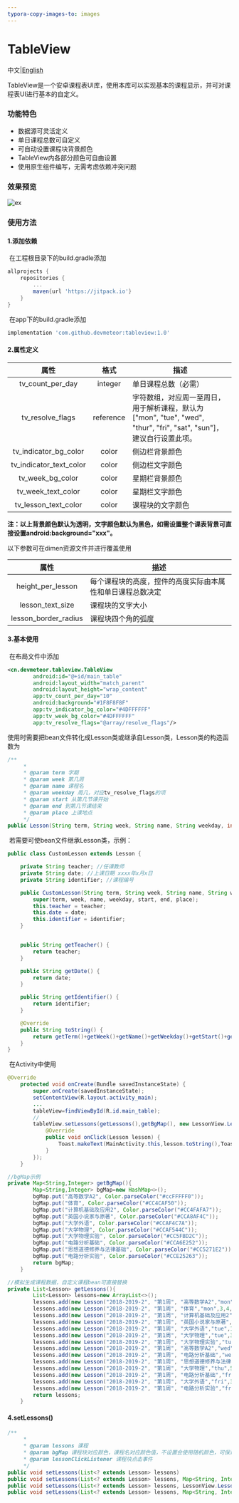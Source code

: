 ```yaml
---
typora-copy-images-to: images
---
```


# TableView

中文|[English](https://www.baidu.com)

TableView是一个安卓课程表UI库，使用本库可以实现基本的课程显示，并可对课程表UI进行基本的自定义。

### 功能特色

- 数据源可灵活定义
- 单日课程总数可自定义
- 可自动设置课程块背景颜色
- TableView内各部分颜色可自由设置
- 使用原生组件编写，无需考虑依赖冲突问题

### 效果预览

![ex](images\ex.jpg)

### 使用方法

#### 1.添加依赖

​	在工程根目录下的build.gradle添加

```gradle
allprojects {
    repositories {
        ...
        maven{url 'https://jitpack.io'}
    }
}
```

​	在app下的build.gradle添加

```gradle
implementation 'com.github.devmeteor:tableview:1.0'
```

#### 2.属性定义

|          属性           |   格式    | 描述                                                         |
| :---------------------: | :-------: | ------------------------------------------------------------ |
|    tv_count_per_day     |  integer  | 单日课程总数（必需）                                         |
|    tv_resolve_flags     | reference | 字符数组，对应周一至周日，用于解析课程，默认为["mon", "tue", "wed", "thur", "fri", "sat", "sun"]，建议自行设置此项。 |
|  tv_indicator_bg_color  |   color   | 侧边栏背景颜色                                               |
| tv_indicator_text_color |   color   | 侧边栏文字颜色                                               |
|    tv_week_bg_color     |   color   | 星期栏背景颜色                                               |
|   tv_week_text_color    |   color   | 星期栏文字颜色                                               |
|  tv_lesson_text_color   |   color   | 课程块的文字颜色                                             |

​	**注：以上背景颜色默认为透明，文字颜色默认为黑色，如需设置整个课表背景可直接设置android:background="xxx"。**

以下参数可在dimen资源文件并进行覆盖使用

|         属性         | 描述                                                       |
| :------------------: | ---------------------------------------------------------- |
|  height_per_lesson   | 每个课程块的高度，控件的高度实际由本属性和单日课程总数决定 |
|   lesson_text_size   | 课程块的文字大小                                           |
| lesson_border_radius | 课程块四个角的弧度                                         |

#### 3.基本使用

​	在布局文件中添加

```xml
<cn.devmeteor.tableview.TableView
        android:id="@+id/main_table"
        android:layout_width="match_parent"
        android:layout_height="wrap_content"
        app:tv_count_per_day="10"
        android:background="#1F8F8F8F"
        app:tv_indicator_bg_color="#4DFFFFFF"
        app:tv_week_bg_color="#4DFFFFFF"
        app:tv_resolve_flags="@array/resolve_flags"/>
```

​	使用时需要把bean文件转化成Lesson类或继承自Lesson类，Lesson类的构造函数为

```java
/**
     *
     * @param term 学期
     * @param week 第几周
     * @param name 课程名
     * @param weekday 周几，对应tv_resolve_flags的项
     * @param start 从第几节课开始
     * @param end 到第几节课结束
     * @param place 上课地点
     */
public Lesson(String term, String week, String name, String weekday, int start, int end, String place)
```

​	若需要可使bean文件继承Lesson类，示例：

```java
public class CustomLesson extends Lesson {

    private String teacher; //任课教师
    private String date; //上课日期 xxxx年x月x日
    private String identifier; //课程编号

    public CustomLesson(String term, String week, String name, String weekday, int start, int end, String place, String teacher, String date, String identifier) {
        super(term, week, name, weekday, start, end, place);
        this.teacher = teacher;
        this.date = date;
        this.identifier = identifier;
    }


    public String getTeacher() {
        return teacher;
    }

    public String getDate() {
        return date;
    }

    public String getIdentifier() {
        return identifier;
    }

    @Override
    public String toString() {
        return getTerm()+getWeek()+getName()+getWeekday()+getStart()+getEnd()+getPlace()+teacher+date+identifier;
    }
}
```

​	在Activity中使用

```java
@Override
    protected void onCreate(Bundle savedInstanceState) {
        super.onCreate(savedInstanceState);
        setContentView(R.layout.activity_main);
        ...
        tableView=findViewById(R.id.main_table);
        //
        tableView.setLessons(getLessons(),getBgMap(), new LessonView.LessonClickListener() {
            @Override
            public void onClick(Lesson lesson) {
            	Toast.makeText(MainActivity.this,lesson.toString(),Toast.LENGTH_LONG).show();
            }
        });
    }

//bgMap示例
private Map<String,Integer> getBgMap(){
        Map<String,Integer> bgMap=new HashMap<>();
        bgMap.put("高等数学A2", Color.parseColor("#ccFFFFF0"));
        bgMap.put("体育", Color.parseColor("#CC4CAF50"));
        bgMap.put("计算机基础及应用2", Color.parseColor("#CC4FAFA7"));
        bgMap.put("英国小说家与原著", Color.parseColor("#CCA8AF4C"));
        bgMap.put("大学外语", Color.parseColor("#CCAF4C7A"));
        bgMap.put("大学物理", Color.parseColor("#CCAF544C"));
        bgMap.put("大学物理实验", Color.parseColor("#CC5FBD2C"));
        bgMap.put("电路分析基础", Color.parseColor("#CCA6E252"));
        bgMap.put("思想道德修养与法律基础", Color.parseColor("#CC5271E2"));
        bgMap.put("电路分析实验", Color.parseColor("#CCE25263"));
        return bgMap;
    }

//模拟生成课程数据，自定义课程bean可直接替换
private List<Lesson> getLessons(){
        List<Lesson> lessons=new ArrayList<>();
        lessons.add(new Lesson("2018-2019-2", "第1周", "高等数学A2","mon",1,2, "崇师"));
        lessons.add(new Lesson("2018-2019-2", "第1周", "体育","mon",3,4, "足球场"));
        lessons.add(new Lesson("2018-2019-2", "第1周", "计算机基础及应用2","mon",5,6, "行知"));
        lessons.add(new Lesson("2018-2019-2", "第1周", "英国小说家与原著","mon",9,10, "崇师"));
        lessons.add(new Lesson("2018-2019-2", "第1周", "大学外语","tue",1,2, "理二"));
        lessons.add(new Lesson("2018-2019-2", "第1周", "大学物理","tue",3,4, "理二"));
        lessons.add(new Lesson("2018-2019-2", "第1周", "大学物理实验","tue",5,10, "理二"));
        lessons.add(new Lesson("2018-2019-2", "第1周", "高等数学A2","wed",1,2, "理二"));
        lessons.add(new Lesson("2018-2019-2", "第1周", "电路分析基础","wed",3,4, "理二"));
        lessons.add(new Lesson("2018-2019-2", "第1周", "思想道德修养与法律基础","thu",1,2, "崇师"));
        lessons.add(new Lesson("2018-2019-2", "第1周", "大学物理","thu",5,6, "理二"));
        lessons.add(new Lesson("2018-2019-2", "第1周", "电路分析基础","fri",1,2, "理二"));
        lessons.add(new Lesson("2018-2019-2", "第1周", "大学外语","fri",3,4, "理二"));
        lessons.add(new Lesson("2018-2019-2", "第1周", "电路分析实验","fri",5,6, "理二"));
        return lessons;
    }

```

#### 4.setLessons()

```java
/**
     * 
     * @param lessons 课程
     * @param bgMap 课程块对应颜色，课程名对应颜色值，不设置会使用随机颜色，可保证同名课程同色，但不同名课程块颜色可能相近而无法直观区分，建议自行添加bgMap
     * @param lessonClickListener 课程块点击事件
     */
public void setLessons(List<? extends Lesson> lessons)
public void setLessons(List<? extends Lesson> lessons, Map<String, Integer> bgMap)
public void setLessons(List<? extends Lesson> lessons, LessonView.LessonClickListener lessonClickListener)
public void setLessons(List<? extends Lesson> lessons, Map<String, Integer> bgMap, LessonView.LessonClickListener lessonClickListener)
```
